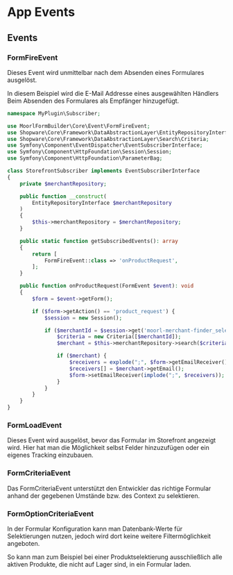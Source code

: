 # App Events

## Events

### FormFireEvent

Dieses Event wird unmittelbar nach dem Absenden eines Formulares ausgelöst.

In diesem Beispiel wird die E-Mail Addresse eines ausgewählten Händlers
Beim Absenden des Formulares als Empfänger hinzugefügt.

````php
namespace MyPlugin\Subscriber;

use MoorlFormBuilder\Core\Event\FormFireEvent;
use Shopware\Core\Framework\DataAbstractionLayer\EntityRepositoryInterface;
use Shopware\Core\Framework\DataAbstractionLayer\Search\Criteria;
use Symfony\Component\EventDispatcher\EventSubscriberInterface;
use Symfony\Component\HttpFoundation\Session\Session;
use Symfony\Component\HttpFoundation\ParameterBag;

class StorefrontSubscriber implements EventSubscriberInterface
{
    private $merchantRepository;

    public function __construct(
        EntityRepositoryInterface $merchantRepository
    )
    {
        $this->merchantRepository = $merchantRepository;
    }

    public static function getSubscribedEvents(): array
    {
        return [
            FormFireEvent::class => 'onProductRequest',
        ];
    }

    public function onProductRequest(FormEvent $event): void
    {
        $form = $event->getForm();

        if ($form->getAction() == 'product_request') {
            $session = new Session();

            if ($merchantId = $session->get('moorl-merchant-finder_selected_merchant')) {
                $criteria = new Criteria([$merchantId]);
                $merchant = $this->merchantRepository->search($criteria, $event->getContext())->first();

                if ($merchant) {
                    $receivers = explode(";", $form->getEmailReceiver());
                    $receivers[] = $merchant->getEmail();
                    $form->setEmailReceiver(implode(";", $receivers));
                }
            }
        }
    }
}
````

### FormLoadEvent

Dieses Event wird ausgelöst, bevor das Formular im Storefront angezeigt wird.
Hier hat man die Möglichkeit selbst Felder hinzuzufügen oder ein eigenes
Tracking einzubauen.

### FormCriteriaEvent

Das FormCriteriaEvent unterstützt den Entwickler das richtige Formular
anhand der gegebenen Umstände bzw. des Context zu selektieren.

### FormOptionCriteriaEvent

In der Formular Konfiguration kann man Datenbank-Werte für Selektierungen
nutzen, jedoch wird dort keine weitere Filtermöglichkeit angeboten.

So kann man zum Beispiel bei einer Produktselektierung ausschließlich
alle aktiven Produkte, die nicht auf Lager sind, in ein Formular laden.
